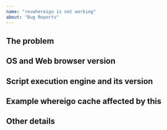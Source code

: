 ```yaml
---
name: "revwhereigo is not working"
about: "Bug Reports"
---
```


<!--- Before filing a bug report, make sure that you are using the latest version of the script. -->
<!--- Follow the install instructions to upgrade, or verify that the version you use the the latest one. -->

## The problem

<!--- Be as detailed as you can. -->
<!--- Does it happen every time? -->
<!--- Any special conditions are needed to reproduce this? -->

## OS and Web browser version

<!--- Does the problem also manifest using other OS / Web browser. -->

## Script execution engine and its version

<!--- Greasemonkey/Tampermonkey/etc., exact version -->

## Example whereigo cache affected by this

<!--- Especially when this does not happen with https://www.geocaching.com/geocache/GC357G1_the-first-reverse-cache-wig -->

## Other details

<!--- Especially console log: https://support.happyfox.com/kb/article/882-accessing-the-browser-console-and-network-logs/ -->
